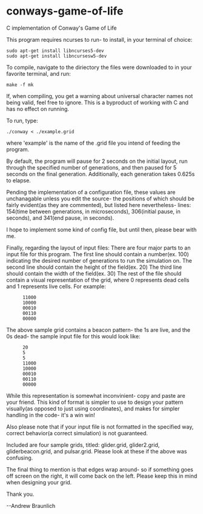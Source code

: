 # conways-game-of-life
C implementation of Conway's Game of Life

This program requires ncurses to run- to install, in your terminal of choice:


    sudo apt-get install libncurses5-dev
    sudo apt-get install libncursesw5-dev


To compile, navigate to the diriectory the files were downloaded to in your favorite terminal, and run:


    make -f mk
If, when compiling, you get a warning about universal character names not being valid, feel free to ignore. This is a byproduct of working with C and has no effect on running.

To run, type: 


    ./conway < ./example.grid
where 'example' is the name of the .grid file you intend of feeding the program.
  
  
  By default, the program will pause for 2 seconds on the initial layout, run through the specified number of generations, and then paused for 5 seconds on the final generation.
  Additionally, each generation takes 0.625s to elapse.
  
  Pending the implementation of a configuration file, these values are unchanagable unless you edit the source- the positions of which should be fairly evident(as they are commented), but listed here nevertheless-
  lines: 154(time between generations, in microseconds), 306(initial pause, in seconds), and 341(end pause, in seconds).
  
  I hope to implement some kind of config file, but until then, please bear with me.
  
  
  Finally, regarding the layout of input files:
  There are four major parts to an input file for this program.
  The first line should contain a number(ex. 100) indicating the desired number of generations to run the simulation on.
  The second line should contain the height of the field(ex. 20)
  The third line should contain the width of the field(ex. 30)
  The rest of the file should contain a visual representation of the grid, where 0 represents dead cells and 1 represents live cells. For example:
  
  
          11000
          10000
          00010
          00110
          00000
The above sample grid contains a beacon pattern- the 1s are live, and the 0s dead- the sample input file for this would look like:


          20
          5
          5
          11000
          10000
          00010
          00110
          00000  

While this representation is somewhat inconvinient- copy and paste are your friend. This kind of format is simpler to use to design your pattern visually(as opposed to just using coordinates), and makes for simpler handling in the code- it's a win win!

Also please note that if your input file is not formatted in the specified way, correct behavior(a correct simulation) is not guaranteed.

Included are four sample grids, titled: glider.grid, glider2.grid, gliderbeacon.grid, and pulsar.grid. Please look at these if the above was confusing.


The final thing to mention is that edges wrap around- so if something goes off screen on the right, it will come back on the left. Please keep this in mind when designing your grid.


Thank you.




--Andrew Braunlich
